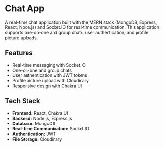 # Chat App

A real-time chat application built with the MERN stack (MongoDB, Express, React, Node.js) and Socket.IO for real-time communication. This application supports one-on-one and group chats, user authentication, and profile picture uploads.

## Features

- Real-time messaging with Socket.IO
- One-on-one and group chats
- User authentication with JWT tokens
- Profile picture upload with Cloudinary
- Responsive design with Chakra UI

## Tech Stack

- **Frontend:** React, Chakra UI
- **Backend:** Node.js, Express.js
- **Database:** MongoDB
- **Real-time Communication:** Socket.IO
- **Authentication:** JWT
- **File Storage:** Cloudinary

